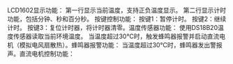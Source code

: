 LCD1602显示功能​​：
第一行显示当前温度，支持正负温度显示。
第二行显示计时功能，包括分钟、秒和百分秒。
​按键控制功能​​：
按键1：暂停计时。
按键2：继续计时。
按键3：复位计时器，将计时器清零。
​温度传感器功能​​：
使用DS18B20温度传感器读取当前环境温度。
当温度超过30°C时，触发蜂鸣器报警并启动直流电机（模拟电风扇散热）。
​蜂鸣器报警功能​​：
当温度超过30°C时，蜂鸣器发出警报声。
​直流电机控制功能​​：
